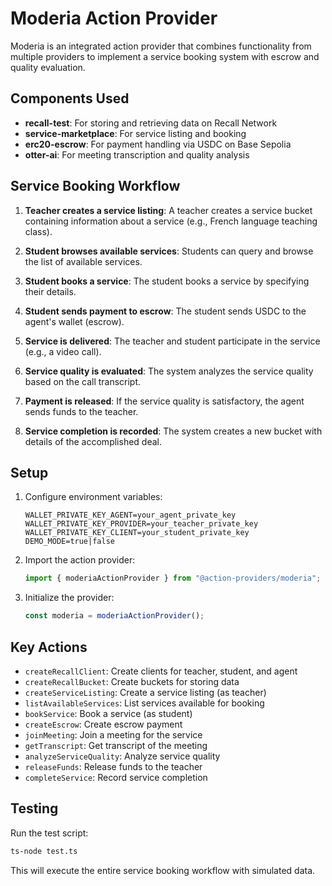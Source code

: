 # Moderia Action Provider

Moderia is an integrated action provider that combines functionality from multiple providers to implement a service booking system with escrow and quality evaluation.

## Components Used

- **recall-test**: For storing and retrieving data on Recall Network
- **service-marketplace**: For service listing and booking
- **erc20-escrow**: For payment handling via USDC on Base Sepolia
- **otter-ai**: For meeting transcription and quality analysis

## Service Booking Workflow

1. **Teacher creates a service listing**: A teacher creates a service bucket containing information about a service (e.g., French language teaching class).

2. **Student browses available services**: Students can query and browse the list of available services.

3. **Student books a service**: The student books a service by specifying their details.

4. **Student sends payment to escrow**: The student sends USDC to the agent's wallet (escrow).

5. **Service is delivered**: The teacher and student participate in the service (e.g., a video call).

6. **Service quality is evaluated**: The system analyzes the service quality based on the call transcript.

7. **Payment is released**: If the service quality is satisfactory, the agent sends funds to the teacher.

8. **Service completion is recorded**: The system creates a new bucket with details of the accomplished deal.

## Setup

1. Configure environment variables:
   ```
   WALLET_PRIVATE_KEY_AGENT=your_agent_private_key
   WALLET_PRIVATE_KEY_PROVIDER=your_teacher_private_key
   WALLET_PRIVATE_KEY_CLIENT=your_student_private_key
   DEMO_MODE=true|false
   ```

2. Import the action provider:
   ```typescript
   import { moderiaActionProvider } from "@action-providers/moderia";
   ```

3. Initialize the provider:
   ```typescript
   const moderia = moderiaActionProvider();
   ```

## Key Actions

- `createRecallClient`: Create clients for teacher, student, and agent
- `createRecallBucket`: Create buckets for storing data
- `createServiceListing`: Create a service listing (as teacher)
- `listAvailableServices`: List services available for booking
- `bookService`: Book a service (as student)
- `createEscrow`: Create escrow payment
- `joinMeeting`: Join a meeting for the service
- `getTranscript`: Get transcript of the meeting
- `analyzeServiceQuality`: Analyze service quality
- `releaseFunds`: Release funds to the teacher
- `completeService`: Record service completion

## Testing

Run the test script:
```bash
ts-node test.ts
```

This will execute the entire service booking workflow with simulated data. 